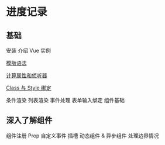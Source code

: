 # 进度记录

## 基础

安装
介绍
Vue 实例

[模版语法](https://cn.vuejs.org/v2/guide/syntax.html)

[计算属性和侦听器](https://cn.vuejs.org/v2/guide/computed.html)

[Class 与 Style 绑定](https://cn.vuejs.org/v2/guide/class-and-style.html)

条件渲染
列表渲染
事件处理
表单输入绑定
组件基础

## 深入了解组件

组件注册
Prop
自定义事件
插槽
动态组件 & 异步组件
处理边界情况
